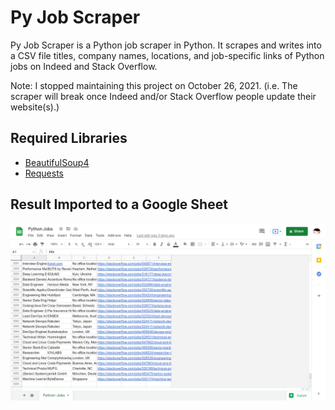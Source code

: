 # Py Job Scraper

Py Job Scraper is a Python job scraper in Python. It scrapes and writes into a CSV file titles, company names, locations, and job-specific links of Python jobs on Indeed and Stack Overflow.

Note: I stopped maintaining this project on October 26, 2021. (i.e. The scraper will break once Indeed and/or Stack Overflow people update their website(s).)

## Required Libraries
- [BeautifulSoup4](https://www.crummy.com/software/BeautifulSoup/bs4/doc/)
- [Requests](https://docs.python-requests.org/en/latest/)

## Result Imported to a Google Sheet

![Result in a Google Sheet](/assets/result.png)
